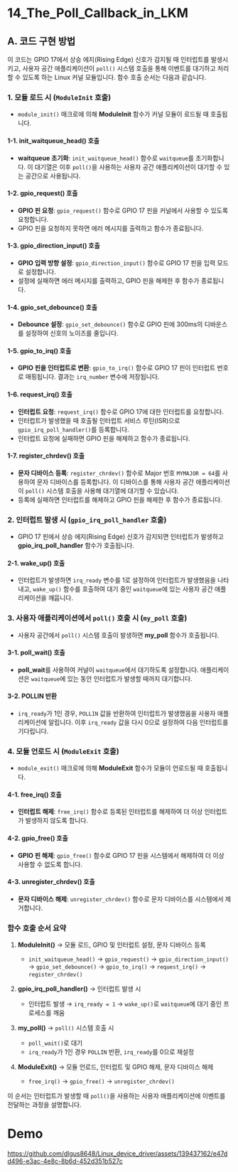 # 14_The_Poll_Callback_in_LKM

## A. 코드 구현 방법
이 코드는 GPIO 17에서 상승 에지(Rising Edge) 신호가 감지될 때 인터럽트를 발생시키고, 사용자 공간 애플리케이션이 `poll()` 시스템 호출을 통해 이벤트를 대기하고 처리할 수 있도록 하는 Linux 커널 모듈입니다. 함수 호출 순서는 다음과 같습니다.

### 1. 모듈 로드 시 (`ModuleInit` 호출)
   - `module_init()` 매크로에 의해 **ModuleInit** 함수가 커널 모듈이 로드될 때 호출됩니다.

#### 1-1. **init_waitqueue_head()** 호출
   - **waitqueue 초기화**: `init_waitqueue_head()` 함수로 `waitqueue`를 초기화합니다. 이 대기열은 이후 `poll()`을 사용하는 사용자 공간 애플리케이션이 대기할 수 있는 공간으로 사용됩니다.

#### 1-2. **gpio_request()** 호출
   - **GPIO 핀 요청**: `gpio_request()` 함수로 GPIO 17 핀을 커널에서 사용할 수 있도록 요청합니다.
   - GPIO 핀을 요청하지 못하면 에러 메시지를 출력하고 함수가 종료됩니다.

#### 1-3. **gpio_direction_input()** 호출
   - **GPIO 입력 방향 설정**: `gpio_direction_input()` 함수로 GPIO 17 핀을 입력 모드로 설정합니다.
   - 설정에 실패하면 에러 메시지를 출력하고, GPIO 핀을 해제한 후 함수가 종료됩니다.

#### 1-4. **gpio_set_debounce()** 호출
   - **Debounce 설정**: `gpio_set_debounce()` 함수로 GPIO 핀에 300ms의 디바운스를 설정하여 신호의 노이즈를 줄입니다.

#### 1-5. **gpio_to_irq()** 호출
   - **GPIO 핀을 인터럽트로 변환**: `gpio_to_irq()` 함수로 GPIO 17 핀이 인터럽트 번호로 매핑됩니다. 결과는 `irq_number` 변수에 저장됩니다.

#### 1-6. **request_irq()** 호출
   - **인터럽트 요청**: `request_irq()` 함수로 GPIO 17에 대한 인터럽트를 요청합니다. 
   - 인터럽트가 발생했을 때 호출될 인터럽트 서비스 루틴(ISR)으로 `gpio_irq_poll_handler()`를 등록합니다.
   - 인터럽트 요청에 실패하면 GPIO 핀을 해제하고 함수가 종료됩니다.

#### 1-7. **register_chrdev()** 호출
   - **문자 디바이스 등록**: `register_chrdev()` 함수로 Major 번호 `MYMAJOR = 64`를 사용하여 문자 디바이스를 등록합니다. 이 디바이스를 통해 사용자 공간 애플리케이션이 `poll()` 시스템 호출을 사용해 대기열에 대기할 수 있습니다.
   - 등록에 실패하면 인터럽트를 해제하고 GPIO 핀을 해제한 후 함수가 종료됩니다.

### 2. 인터럽트 발생 시 (`gpio_irq_poll_handler` 호출)
   - GPIO 17 핀에서 상승 에지(Rising Edge) 신호가 감지되면 인터럽트가 발생하고 **gpio_irq_poll_handler** 함수가 호출됩니다.

#### 2-1. **wake_up() 호출**
   - 인터럽트가 발생하면 `irq_ready` 변수를 1로 설정하여 인터럽트가 발생했음을 나타내고, `wake_up()` 함수를 호출하여 대기 중인 `waitqueue`에 있는 사용자 공간 애플리케이션을 깨웁니다.

### 3. 사용자 애플리케이션에서 `poll()` 호출 시 (`my_poll` 호출)
   - 사용자 공간에서 `poll()` 시스템 호출이 발생하면 **my_poll** 함수가 호출됩니다.

#### 3-1. **poll_wait() 호출**
   - **poll_wait**를 사용하여 커널이 `waitqueue`에서 대기하도록 설정합니다. 애플리케이션은 `waitqueue`에 있는 동안 인터럽트가 발생할 때까지 대기합니다.

#### 3-2. **POLLIN 반환**
   - `irq_ready`가 1인 경우, `POLLIN` 값을 반환하여 인터럽트가 발생했음을 사용자 애플리케이션에 알립니다. 이후 `irq_ready` 값을 다시 0으로 설정하여 다음 인터럽트를 기다립니다.

### 4. 모듈 언로드 시 (`ModuleExit` 호출)
   - `module_exit()` 매크로에 의해 **ModuleExit** 함수가 모듈이 언로드될 때 호출됩니다.

#### 4-1. **free_irq()** 호출
   - **인터럽트 해제**: `free_irq()` 함수로 등록된 인터럽트를 해제하여 더 이상 인터럽트가 발생하지 않도록 합니다.

#### 4-2. **gpio_free()** 호출
   - **GPIO 핀 해제**: `gpio_free()` 함수로 GPIO 17 핀을 시스템에서 해제하여 더 이상 사용할 수 없도록 합니다.

#### 4-3. **unregister_chrdev()** 호출
   - **문자 디바이스 해제**: `unregister_chrdev()` 함수로 문자 디바이스를 시스템에서 제거합니다.

### 함수 호출 순서 요약

1. **ModuleInit()** → 모듈 로드, GPIO 및 인터럽트 설정, 문자 디바이스 등록
   - `init_waitqueue_head()` → `gpio_request()` → `gpio_direction_input()` → `gpio_set_debounce()` → `gpio_to_irq()` → `request_irq()` → `register_chrdev()`

2. **gpio_irq_poll_handler()** → 인터럽트 발생 시
   - 인터럽트 발생 → `irq_ready = 1` → `wake_up()`로 `waitqueue`에 대기 중인 프로세스를 깨움

3. **my_poll()** → `poll()` 시스템 호출 시
   - `poll_wait()`로 대기
   - `irq_ready`가 1인 경우 `POLLIN` 반환, `irq_ready`를 0으로 재설정

4. **ModuleExit()** → 모듈 언로드, 인터럽트 및 GPIO 해제, 문자 디바이스 해제
   - `free_irq()` → `gpio_free()` → `unregister_chrdev()`

이 순서는 인터럽트가 발생할 때 `poll()`을 사용하는 사용자 애플리케이션에 이벤트를 전달하는 과정을 설명합니다.

# Demo
https://github.com/dlgus8648/Linux_device_driver/assets/139437162/e47dd496-e3ac-4e8c-8b6d-452d351b527c

